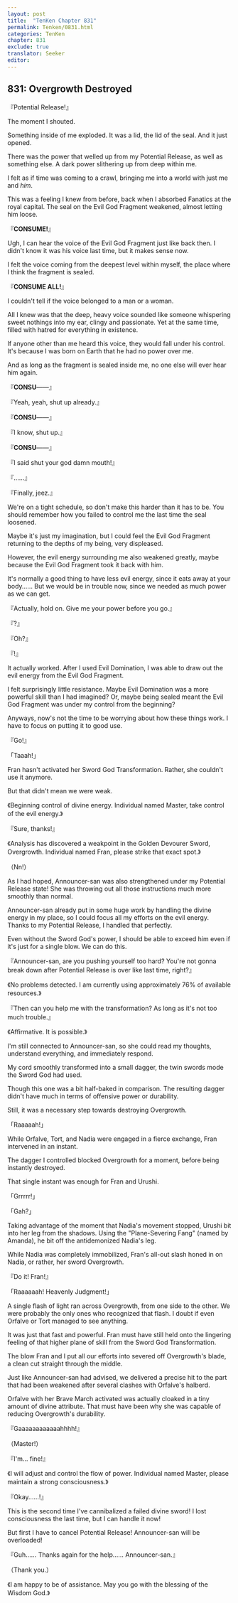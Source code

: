 ```yaml
---
layout: post
title:  "TenKen Chapter 831"
permalink: Tenken/0831.html
categories: TenKen
chapter: 831
exclude: true
translator: Seeker
editor: 
---
```

<h2 id="ch831">831: Overgrowth Destroyed</h2>

『Potential Release!』

 The moment I shouted.

 Something inside of me exploded. It was a lid, the lid of the seal. And it just opened.

 There was the power that welled up from my Potential Release, as well as something else. A dark power slithering up from deep within me.

 I felt as if time was coming to a crawl, bringing me into a world with just me and *him*.

 This was a feeling I knew from before, back when I absorbed Fanatics at the royal capital. The seal on the Evil God Fragment weakened, almost letting him loose.

『**CONSUME!**』

 Ugh, I can hear the voice of the Evil God Fragment just like back then. I didn't know it was his voice last time, but it makes sense now.

 I felt the voice coming from the deepest level within myself, the place where I think the fragment is sealed.

『**CONSUME ALL!**』

 I couldn't tell if the voice belonged to a man or a woman.

 All I knew was that the deep, heavy voice sounded like someone whispering sweet nothings into my ear, clingy and passionate. Yet at the same time, filled with hatred for everything in existence.

 If anyone other than me heard this voice, they would fall under his control. It's because I was born on Earth that he had no power over me.

 And as long as the fragment is sealed inside me, no one else will ever hear him again.

『**CONSU**――』

『Yeah, yeah, shut up already.』

『**CONSU**――』

『I know, shut up.』

『**CONSU**――』

『I said shut your god damn mouth!』

『……』

『Finally, jeez.』

 We're on a tight schedule, so don't make this harder than it has to be. You should remember how you failed to control me the last time the seal loosened.

 Maybe it's just my imagination, but I could feel the Evil God Fragment returning to the depths of my being, very displeased. 

 However, the evil energy surrounding me also weakened greatly, maybe because the Evil God Fragment took it back with him.

 It's normally a good thing to have less evil energy, since it eats away at your body…… But we would be in trouble now, since we needed as much power as we can get.

『Actually, hold on. Give me your power before you go.』

『?』

『Oh?』

『!』

 It actually worked. After I used Evil Domination, I was able to draw out the evil energy from the Evil God Fragment.

 I felt surprisingly little resistance. Maybe Evil Domination was a more powerful skill than I had imagined? Or, maybe being sealed meant the Evil God Fragment was under my control from the beginning?

 Anyways, now's not the time to be worrying about how these things work. I have to focus on putting it to good use.

『Go!』

「Taaah!」

 Fran hasn't activated her Sword God Transformation. Rather, she couldn't use it anymore.

 But that didn't mean we were weak.

《Beginning control of divine energy. Individual named Master, take control of the evil energy.》

『Sure, thanks!』

《Analysis has discovered a weakpoint in the Golden Devourer Sword, Overgrowth. Individual named Fran, please strike that exact spot.》

（Nn!）

 As I had hoped, Announcer-san was also strengthened under my Potential Release state! She was throwing out all those instructions much more smoothly than normal.

 Announcer-san already put in some huge work by handling the divine energy in my place, so I could focus all my efforts on the evil energy. Thanks to my Potential Release, I handled that perfectly.

 Even without the Sword God's power, I should be able to exceed him even if it's just for a single blow. We can do this.

『Announcer-san, are you pushing yourself too hard? You're not gonna break down after Potential Release is over like last time, right?』

《No problems detected. I am currently using approximately 76% of available resources.》

『Then can you help me with the transformation? As long as it's not too much trouble.』

《Affirmative. It is possible.》

 I'm still connected to Announcer-san, so she could read my thoughts, understand everything, and immediately respond.

 My cord smoothly transformed into a small dagger, the twin swords mode the Sword God had used.

 Though this one was a bit half-baked in comparison. The resulting dagger didn't have much in terms of offensive power or durability.

 Still, it was a necessary step towards destroying Overgrowth.

「Raaaaah!」

 While Orfalve, Tort, and Nadia were engaged in a fierce exchange, Fran intervened in an instant.

 The dagger I controlled blocked Overgrowth for a moment, before being instantly destroyed.

 That single instant was enough for Fran and Urushi.

「Grrrrr!」

「Gah?」

 Taking advantage of the moment that Nadia's movement stopped, Urushi bit into her leg from the shadows. Using the "Plane-Severing Fang" (named by Amanda), he bit off the antidemonized Nadia's leg.

 While Nadia was completely immobilized, Fran's all-out slash honed in on Nadia, or rather, her sword Overgrowth.

『Do it! Fran!』

「Raaaaaah! Heavenly Judgment!」

 A single flash of light ran across Overgrowth, from one side to the other. We were probably the only ones who recognized that flash. I doubt if even Orfalve or Tort managed to see anything.

 It was just that fast and powerful. Fran must have still held onto the lingering feeling of that higher plane of skill from the Sword God Transformation.

 The blow Fran and I put all our efforts into severed off Overgrowth's blade, a clean cut straight through the middle.

 Just like Announcer-san had advised, we delivered a precise hit to the part that had been weakened after several clashes with Orfalve's halberd.

 Orfalve with her Brave March activated was actually cloaked in a tiny amount of divine attribute. That must have been why she was capable of reducing Overgrowth's durability.

『Gaaaaaaaaaaaahhhh!』

（Master!）

『I'm… fine!』

《I will adjust and control the flow of power. Individual named Master, please maintain a strong consciousness.》

『Okay……!』

 This is the second time I've cannibalized a failed divine sword! I lost consciousness the last time, but I can handle it now!

 But first I have to cancel Potential Release! Announcer-san will be overloaded!

『Guh…… Thanks again for the help…… Announcer-san.』

（Thank you.）

《I am happy to be of assistance. May you go with the blessing of the Wisdom God.》



